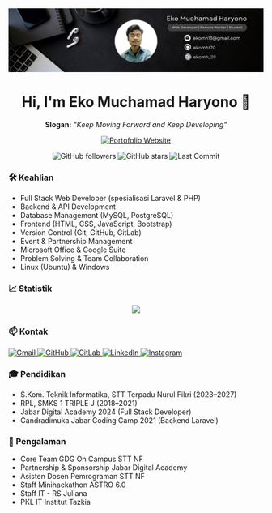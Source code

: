 <div align="center">
  <img src="assets/bg_profile.png" alt="BannerProfile" />
  <h1>Hi, I'm Eko Muchamad Haryono 👋</h1>
  <p><b>Slogan:</b> <i>"Keep Moving Forward and Keep Developing"</i></p>
  
  [![Portofolio Website](https://img.shields.io/badge/🌐%20Portofolio%20Website-Visit-blue?style=for-the-badge&logo=google-chrome)](https://www.ekomh29.my.id/)
  
  <!-- Badges -->
  <p>
    <img src="https://img.shields.io/github/followers/ekomh170?label=Followers&style=social" alt="GitHub followers" />
    <img src="https://img.shields.io/github/stars/ekomh170?affiliations=OWNER%2CCOLLABORATOR&label=Stars&style=social" alt="GitHub stars" />
    <img src="https://img.shields.io/github/last-commit/ekomh170/ekomh170?label=Last%20Commit" alt="Last Commit" />
</div>


### 🛠️ Keahlian

- Full Stack Web Developer (spesialisasi Laravel & PHP)
- Backend & API Development
- Database Management (MySQL, PostgreSQL)
- Frontend (HTML, CSS, JavaScript, Bootstrap)
- Version Control (Git, GitHub, GitLab)
- Event & Partnership Management
- Microsoft Office & Google Suite
- Problem Solving & Team Collaboration
- Linux (Ubuntu) & Windows

### 📈 Statistik

<div align="center">
  <img src="https://github-readme-streak-stats.herokuapp.com/?user=ekomh170&theme=vue-dark&hide_border=true" />
</div>

### 📫 Kontak

<p align="left">
  <a href="mailto:ekomh13@gmail.com" target="_blank">
    <img src="https://img.shields.io/badge/Gmail-ekomh13@gmail.com-c14438?style=flat&logo=Gmail&logoColor=white" alt="Gmail" />
  </a>
  <a href="https://github.com/ekomh170" target="_blank">
    <img src="https://img.shields.io/badge/GitHub-ekomh170-333?style=flat&logo=github" alt="GitHub" />
  </a>
  <a href="https://gitlab.com/ekomh170" target="_blank">
    <img src="https://img.shields.io/badge/GitLab-ekomh170-FC6D26?style=flat&logo=gitlab&logoColor=white" alt="GitLab" />
  </a>
  <a href="https://www.linkedin.com/in/eko-haryono-290/" target="_blank">
    <img src="https://img.shields.io/badge/LinkedIn-eko--haryono--290-0077B5?style=flat&logo=linkedin&logoColor=white" alt="LinkedIn" />
  </a>
  <a href="https://www.instagram.com/ekomh_29/" target="_blank">
    <img src="https://img.shields.io/badge/Instagram-ekomh__29-E4405F?style=flat&logo=instagram&logoColor=white" alt="Instagram" />
  </a>
</p>

### 🎓 Pendidikan

- S.Kom. Teknik Informatika, STT Terpadu Nurul Fikri (2023–2027)
- RPL, SMKS 1 TRIPLE J (2018–2021)
- Jabar Digital Academy 2024 (Full Stack Developer)
- Candradimuka Jabar Coding Camp 2021 (Backend Laravel)

### 💼 Pengalaman

- Core Team GDG On Campus STT NF
- Partnership & Sponsorship Jabar Digital Academy
- Asisten Dosen Pemrograman STT NF
- Staff Minihackathon ASTRO 6.0
- Staff IT - RS Juliana
-  PKL IT Institut Tazkia